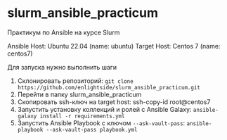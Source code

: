# slurm_ansible_practicum
 
Практикум по Ansible на курсе Slurm

Ansible Host: Ubuntu 22.04 (name: ubuntu)
Target Host: Centos 7 (name: centos7)

Для запуска нужно выполнить шаги

 1. Склонировать репозиторий: 
 `git clone https://github.com/enlightside/slurm_ansible_practicum.git`
 2. Перейти в папку slurm_ansible_practicum
 3. Скопировать ssh-ключ на target host: ssh-copy-id root@centos7
 4. Запустить установку коллекций и ролей с Ansible Galaxy: 
 `ansible-galaxy install -r requirements.yml`
 5. Запустить Ansible Playbook с ключом `--ask-vault-pass`: 
 `ansible-playbook --ask-vault-pass playbook.yml`
